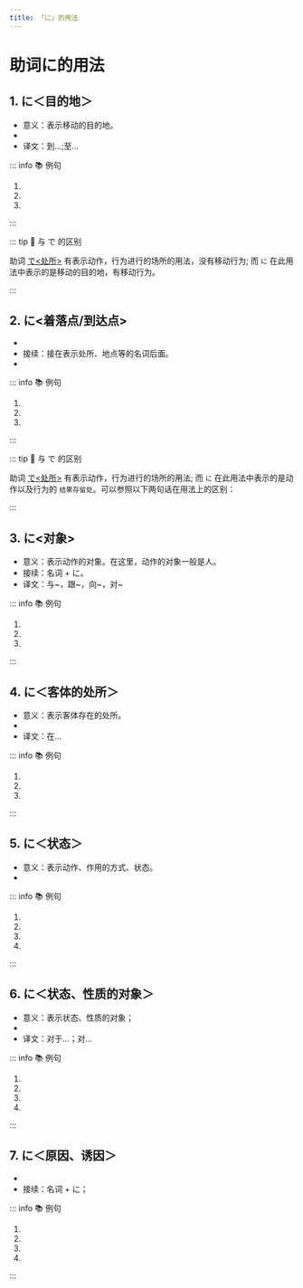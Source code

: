 ```yaml
---
title: 「に」的用法
---
```

            
# 助词に的用法

## 1. に＜目的地＞

* 意义：表示移动的目的地。
* <grammer-content sentence="接续：**表示处所的名词** + に + 移动性动词，例如：[行/い]く、[来/く]る、[帰/かえ]る、[入/はい]る等。" inline />
* 译文：到...;至...

::: info :books: 例句

1. <grammer-content id='ni-0' sentence="[李/リ]さんも[王/おう]さんもよくここ**に**[来/き]ますか。" trans='小李和小王都经常来这里吗？' />
2. <grammer-content id='ni-1' sentence="[明日/あした][図書館/としょかん]**に**[行/い]きます。" trans='明天去图书馆。' />
3. <grammer-content id='ni-2' sentence="[鈴木/すずき]さんはよく[映画館/えいがかん]**に**[行/き]ます。" trans='铃木经常去电影院。' />

:::

::: tip :bookmark: 与 で 的区别

助词 [で<处所>](./te.md#1-で处所) 有表示动作，行为进行的场所的用法，没有移动行为; 而 `に` 在此用法中表示的是移动的目的地，有移动行为。

:::

## 2. に<着落点/到达点>

* <grammer-content sentence="意义：表示事物的**附着点**，可以理解成动作完成后一定会留下痕迹。" inline />
* 接续：接在表示处所、地点等的名词后面。
* <grammer-content sentence="译文：...在... (与带有**附着含义**的动词搭配，例如：[置/お]く: 放置)" inline />

::: info :books: 例句

1. <grammer-content id='ni-3' sentence="ノ一ト**に**[名前/なまえ]を[書/か]きました。" trans='在笔记本上写名字了。' />
2. <grammer-content id='ni-4' sentence="[教科書/きょうかしょ]を[机/つくえ]の[上/うえ]**に**[置/お]く。" trans='把教科书放在桌子上。' />
3. <grammer-content id='ni-5' sentence="[該当項目/がいとうこうもく]**に**チェックをお[願/ねが]いします。" trans='拜托在该项上做记号。' />

:::

::: tip :bookmark: 与 で 的区别

助词 [で<处所>](./te.md#1-で处所) 有表示动作，行为进行的场所的用法; 而 `に` 在此用法中表示的是动作以及行为的 `结果存留处`。可以参照以下两句话在用法上的区别：

<div class='bunpou-block'>

  <grammer-content id='ni-6' sentence="[机/つくえ]の[上/うえ]**に**[本/ほん]を[置/お]く。" trans='把书放在了桌上（放书的动作结束后，书在桌上，书**附着**在桌面上）' />
  <grammer-content id='ni-7' sentence="[机/つくえ]の[上/うえ]**で**[本/ほん]を[置/お]く。" trans='把书放在了桌上（站在桌面上放书，表示**放书动作进行的场所**是在桌面上）' />

</div>

:::

## 3. に<对象>

* 意义：表示动作的对象。在这里，动作的对象一般是人。
* 接续：名词 + に。
* 译文：与~，跟~，向~，对~

::: info :books: 例句

1. <grammer-content id='ni-8' sentence="[交換留学生/こうかんりゅうがくせい]の[鄭/てい]さん**に**[会/か]いましたか。" trans='跟交换留学生小郑见面了吗？' />
2. <grammer-content id='ni-9' sentence="[王/おう]さんは[高橋/たかはし]さん**に**メールを[送/おく]ります。" trans='小王给高桥发送了邮件。' />
3. <grammer-content id='ni-10' sentence="[遠藤/えんどう][先生/せんせい]は１[年生/ねんせい]**に**[試験/しけん]の[結果/けっか]を[発表/はっぴょう]しました。" trans='远藤老师跟一年级学生宣布了考试结果。' />

:::

## 4. に＜客体的处所＞

* 意义：表示客体存在的处所。
* <grammer-content sentence="接续：**处所、方位名词** + に" />
* 译文：在...

::: info :books: 例句

1. <grammer-content id='ni-11' sentence="[国/くに]の[周/まわ]り**に**[高/たか]い[城壁/じょうへき]を[作/つく]った。" trans='在国家周围建了一座座高墙。' />
2. <grammer-content id='ni-12' sentence="あの[方/かた]はこの[町/まち]**に**[家/うち]を[買/か]った。" trans='那位在这城里买了房子。' />
3. <grammer-content id='ni-13' sentence="[胡先生/こせんせい]は２[階/かい]**に**[部屋/へや]を[持/も]っている。" trans='胡老师在二楼有房间。' />

:::

## 5. に＜状态＞

* 意义：表示动作、作用的方式、状态。
* <grammer-content sentence="接续：接在表示**方向、顺序等名词**的后面。" />

::: info :books: 例句

1. <grammer-content id='ni-14' sentence="[中国/ちゅうごく]では30センチぐらいの[長い/ながい][箸/はし]を[縦/たて]**に**[置/くおく]が、[日本/にほん]では20センチぐらい[短い/みじかい][箸/はし]を[横向き/よこむき]**に**[置く/おく]。" trans='在中国竖着放30厘米左右的长筷子，而在日本则横着放20厘米左右的短筷子' />
2. <grammer-content id='ni-15' sentence="2つのファイルを[左右/さゆう]**に**[並べ/ならべ]て[表示/ひょうじ]する。" trans="左右并排显示两个文件。" />
3. <grammer-content id='ni-16' sentence="そちらから[順番/じゅんばん]**に**[自己/じこ][紹介/しょうかい]をお[願/ねが]いいします。" trans="请依次做自我介绍。" />
4. <grammer-content id='ni-17' sentence="では、はじめ**に**[日本/にほん]と[中国/ちゅうごく]の[食事/しょくじ]のマナーについて[紹介/しょうかい]します。" trans="那么，首先来介绍下日本和中国的饮食礼仪。" />

:::

## 6. に＜状态、性质的对象＞

* 意义：表示状态、性质的对象；
* <grammer-content sentence="接续：名词 + に + 表示**能力、态度、必要性等**意义的**形容词**；" />
* 译文：对于...；对...

::: info :books: 例句

1. <grammer-content id='ni-18' sentence="[高橋/たかはし]さんは**[京劇/きょうげき]に[詳/くわ]しい**です。" trans="高桥对京剧很了解。" />
2. <grammer-content id='ni-19' sentence="[遠藤/えんどう][先生/せんせい]は**[学生/がくせい]に[優/やさ]しい**です。" trans="远藤老师对学生很温柔。" />
3. <grammer-content id='ni-20' sentence="[今日/きょう]は**[旅行/りょうこ]に[必要/ひつよう]な**ものを買かった。" trans="今天买了旅行必需品。" />
4. <grammer-content id='ni-21' sentence="[電子辞書/でんしじしょ]は**[外国語/がいこくご]の[勉強/べんきょう]に[便利/べんり]**です。" trans="用电子辞典学外语很方便。" />

:::

## 7. に＜原因、诱因＞

* <grammer-content sentence="意义：表示产生**某种感情或感觉**的原因，因此谓语多为**表达感情、感觉的动词**；" />
* 接续：名词 + に；

::: info :books: 例句

1. <grammer-content id='ni-22' sentence="それだけでなく、[女性/じょうせ]が[男性/だんせい]の[格好/かっこう]をして[踊る/おどる]こと**に**も[人/ひと]々はびっくりした。" trans="不仅如此，人们还惊讶于女性穿着男性的打扮跳舞。" />
2. <grammer-content id='ni-23' sentence="[兄/あに]は[お金/おかね]**に**[困っている/こまっている]。" trans="哥哥为钱所困。" />
3. <grammer-content id='ni-24' sentence="[今/いま]の[大学生活/だいがくせいがつ]**に**とても[満足/まんぞく]している。" trans="我对现在的大学生活很满意。" />
4. <grammer-content id='ni-25' sentence="[高校/こうこう][卒業/そつぎょう]のとき、[友達/ともだち]が[書いて/かいて]くれた[言葉/ことば]**に**[感動/かんどう]した。" trans="高中毕业的时候，我被朋友写的话感动了。" />

:::
